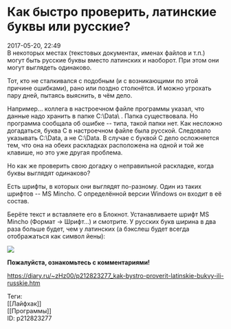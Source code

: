 Как быстро проверить, латинские буквы или русские?
===================================================

   
 2017-05-20, 22:49   
  В некоторых местах (текстовых документах, именах файлов и т.п.) могут быть русские буквы вместо латинских и наоборот. При этом они могут выглядеть одинаково.   
   
 Тот, кто не сталкивался с подобным (и с возникающими по этой причине ошибками), рано или поздно столкнётся. И можно угрохать пару дней, пытаясь выяснить, в чём дело.   
   
 Например... коллега в настроечном файле программы указал, что данные надо хранить в папке С:\Data\ . Папка существовала. Но программа сообщала об ошибке -- типа, такой папки нет. Как несложно догадаться, буква С в настроечном файле была русской. Следовало указывать C:\Data\, а не С:\Data\.  В случае с буквой С дело осложняется тем, что она на обеих раскладках расположена на одной и той же клавише, но это уже другая проблема.    
   
 Но как же проверить свою догадку о неправильной раскладке, когда буквы выглядят одинаково?   
   
 Есть шрифты, в которых они выглядят по-разному. Один из таких шрифтов -- MS Mincho. С определённой версии Windows он входит в её состав.   
   
 Берёте текст и вставляете его в Блокнот. Устанавливаете шрифт MS Mincho (Формат → Шрифт...) и смотрите. У русских букв ширина в два раза больше будет, чем у латинских (а бэкслеш будет всегда отображаться как символ йены):   
   
  ![](https://i.imgur.com/IViVAQE.png)    
   
   **Пожалуйста, ознакомьтесь с комментариями!**     
    
 <https://diary.ru/~zHz00/p212823277_kak-bystro-proverit-latinskie-bukvy-ili-russkie.htm>   
   
 Теги:   
 [[Лайфхак]]   
 [[Программы]]   
 ID: p212823277